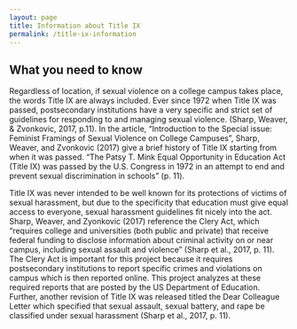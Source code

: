 ```yaml
---
layout: page
title: Information about Title IX
permalink: /title-ix-information
---
```


## What you need to know

Regardless of location, if sexual violence on a college campus takes place, the words Title IX are always included. Ever since 1972 when Title IX was passed, postsecondary institutions have a very specific and strict set of guidelines for responding to and managing sexual violence. (Sharp, Weaver, & Zvonkovic, 2017, p.11). In the article, “Introduction to the Special issue: Feminist Framings of Sexual Violence on College Campuses”, Sharp, Weaver, and Zvonkovic (2017) give a brief history of Title IX starting from when it was passed. “The Patsy T. Mink Equal Opportunity in Education Act (Title IX) was passed by the U.S. Congress in 1972 in an attempt to end and prevent sexual discrimination in schools” (p. 11).

Title IX was never intended to be well known for its protections of victims of sexual harassment, but due to the specificity that education must give equal access to everyone, sexual harassment guidelines fit nicely into the act. Sharp, Weaver, and Zyonkovic (2017) reference the Clery Act, which “requires college and universities (both public and private) that receive federal funding to disclose information about criminal activity on or near campus, including sexual assault and violence” (Sharp et al., 2017, p. 11). The Clery Act is important for this project because it requires postsecondary institutions to report specific crimes and violations on campus which is then reported online. This project analyzes at these required reports that are posted by the US Department of Education. Further, another revision of Title IX was released titled the Dear Colleague Letter which specified that sexual assault, sexual battery, and rape be classified under sexual harassment (Sharp et al., 2017, p. 11).
